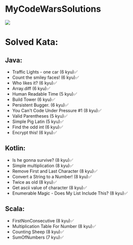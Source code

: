 # MyCodeWarsSolutions
[![](https://www.codewars.com/users/Dimitrius1011/badges/large)](https://www.codewars.com/users/Dimitrius1011/badges/large)

# Solved Kata:
## Java:
* Traffic Lights - one car (6 kyu)✅
* Count the smiley faces! (6 kyu)✅
* Who likes it? (6 kyu)✅
* Array.diff (6 kyu)✅
* Human Readable Time (5 kyu)✅
* Build Tower (6 kyu)✅
* Persistent Bugger. (6 kyu)✅
* You Can't Code Under Pressure #1 (8 kyu)✅
* Valid Parentheses (5 kyu)✅
* Simple Pig Latin (5 kyu)✅
* Find the odd int (6 kyu)✅
* Encrypt this! (6 kyu)✅

## Kotlin:
* Is he gonna survive? (8 kyu)✅
* Simple multiplication (8 kyu)✅
* Remove First and Last Character (8 kyu)✅
* Convert a String to a Number! (8 kyu)✅
* Twice as old (8 kyu)✅
* Get ascii value of character (8 kyu)✅
* Enumerable Magic - Does My List Include This? (8 kyu)✅


## Scala:
* FirstNonConsecutive (8 kyu)✅
* Multiplication Table For Number (8 kyu)✅
* Counting Sheep (8 kyu)✅
* SumOfNumbers (7 kyu)✅
